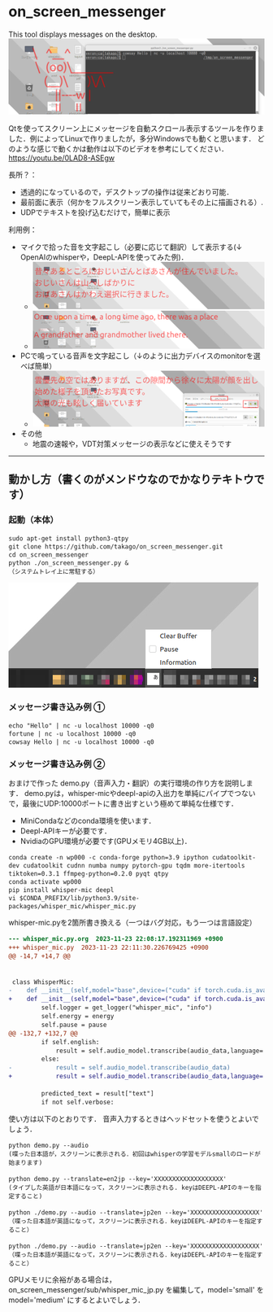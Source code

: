 # on_screen_messenger
This tool displays messages on the desktop.
   ![](https://github.com/takago/on_screen_messenger/blob/main/screenshots/screenshot03.png)
   
Qtを使ってスクリーン上にメッセージを自動スクロール表示するツールを作りました．例によってLinuxで作りましたが，多分Windowsでも動くと思います．
どのような感じで動くかは動作は以下のビデオを参考にしてください． https://youtu.be/0LAD8-ASEgw

長所？：
 - 透過的になっているので，デスクトップの操作は従来どおり可能．
 - 最前面に表示（何かをフルスクリーン表示していてもその上に描画される）.
 - UDPでテキストを投げ込むだけで，簡単に表示

利用例：
 - マイクで拾った音を文字起こし（必要に応じて翻訳）して表示する(↓ OpenAIのwhisperや，DeepL-APIを使ってみた例)．
   - ![](https://github.com/takago/on_screen_messenger/blob/main/screenshots/screenshot00.png)
   - ![](https://github.com/takago/on_screen_messenger/blob/main/screenshots/screenshot01.png)
 - PCで鳴っている音声を文字起こし（↓のように出力デバイスのmonitorを選べば簡単）
   - ![](https://github.com/takago/on_screen_messenger/blob/main/screenshots/screenshot02.png)
 - その他
   - 地震の速報や，VDT対策メッセージの表示などに使えそうです
   
----
## 動かし方（書くのがメンドウなのでかなりテキトウです）
### 起動（本体）

```
sudo apt-get install python3-qtpy
git clone https://github.com/takago/on_screen_messenger.git
cd on_screen_messenger
python ./on_screen_messenger.py &
（システムトレイ上に常駐する）
```
   ![](https://github.com/takago/on_screen_messenger/blob/main/screenshots/screenshot04.png)
### メッセージ書き込み例 ①

```
echo "Hello" | nc -u localhost 10000 -q0
fortune | nc -u localhost 10000 -q0
cowsay Hello | nc -u localhost 10000 -q0
```

### メッセージ書き込み例 ② 
おまけで作った demo.py（音声入力・翻訳）の実行環境の作り方を説明します． demo.pyは，whisper-micやdeepl-apiの入出力を単純にパイプでつないで，最後にUDP:10000ポートに書き出すという極めて単純な仕様です．

 - MiniCondaなどのconda環境を使います．
 - Deepl-APIキーが必要です．
 - NvidiaのGPU環境が必要です(GPUメモリ4GB以上)．


```
conda create -n wp000 -c conda-forge python=3.9 ipython cudatoolkit-dev cudatoolkit cudnn numba numpy pytorch-gpu tqdm more-itertools tiktoken=0.3.1 ffmpeg-python=0.2.0 pyqt qtpy
conda activate wp000
pip install whisper-mic deepl
vi $CONDA_PREFIX/lib/python3.9/site-packages/whisper_mic/whisper_mic.py  
```
whisper-mic.pyを2箇所書き換える（一つはバグ対応，もう一つは言語設定）
```diff
--- whisper_mic.py.org	2023-11-23 22:08:17.192311969 +0900
+++ whisper_mic.py	2023-11-23 22:11:30.226769425 +0900
@@ -14,7 +14,7 @@
 
 
 class WhisperMic:
-    def __init__(self,model="base",device=("cuda" if torch.cuda.is_available() else "cpu"),english=False,verbose=False,energy=300,pause=2,dynamic_energy=False,save_file=False, model_root="~/.cache/whisper",mic_index=None):
+    def __init__(self,model="base",device=("cuda" if torch.cuda.is_available() else "cpu"),english=False,verbose=False,energy=300,pause=2,dynamic_energy=False,save_file=False, model_root=os.path.expanduser("~/.cache/whisper"),mic_index=None):
         self.logger = get_logger("whisper_mic", "info")
         self.energy = energy
         self.pause = pause
@@ -132,7 +132,7 @@
         if self.english:
             result = self.audio_model.transcribe(audio_data,language='english')
         else:
-            result = self.audio_model.transcribe(audio_data)
+            result = self.audio_model.transcribe(audio_data,language='japanese')
 
         predicted_text = result["text"]
         if not self.verbose:
```
使い方は以下のとおりです． 音声入力するときはヘッドセットを使うとよいでしょう．
```
python demo.py --audio
(喋った日本語が，スクリーンに表示される．初回はwhisperの学習モデルsmallのロードが始まります)

python demo.py --translate=en2jp --key='XXXXXXXXXXXXXXXXXXX'
(タイプした英語が日本語になって，スクリーンに表示される. keyはDEEPL-APIのキーを指定すること)

python ./demo.py --audio --translate=jp2en --key='XXXXXXXXXXXXXXXXXXX'
（喋った日本語が英語になって，スクリーンに表示される．keyはDEEPL-APIのキーを指定すること）

python ./demo.py --audio --translate=jp2en --key='XXXXXXXXXXXXXXXXXXX'
（喋った日本語が英語になって，スクリーンに表示される．keyはDEEPL-APIのキーを指定すること）
```

GPUメモリに余裕がある場合は， on_screen_messenger/sub/whisper_mic_jp.py を編集して，model='small' を model='medium' にするとよいでしょう．
